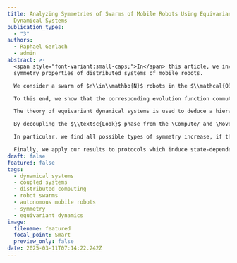 ```yaml
---
title: Analyzing Symmetries of Swarms of Mobile Robots Using Equivariant
  Dynamical Systems
publication_types:
  - "3"
authors:
  - Raphael Gerlach
  - admin
abstract: >-
  <span style="font-variant:small-caps;">In</span> this article, we investigate
  symmetry properties of distributed systems of mobile robots.

  We consider a swarm of $n\\in\\mathbb{N}$ robots in the $\\mathcal{OBLOT}$ model and analyze their collective $\\mathcal{F}\\mathrm{sync}$ dynamics using equivariant dynamical systems theory.

  To this end, we show that the corresponding evolution function commutes with rotational and reflective transformations of $\\mathbb{R}^2$. These form a group that is isomorphic to $\\mathbf{O}(2) \\times S\_n$, the product group of the orthogonal group and the permutation on $n$ elements.

  The theory of equivariant dynamical systems is used to deduce a hierarchy along which symmetries of a robot swarm can potentially increase following an arbitrary protocol.

  By decoupling the $\\textsc{Look}$ phase from the \Compute/ and \Move/ phases in the mathematical description of an \LCM/ cycle, this hierarchy can be characterized in terms of automorphisms of connectivity graphs. 

  In particular, we find all possible types of symmetry increase, if the decoupled \Compute/ and \Move/ phase is invertible. 

  Finally, we apply our results to protocols which induce state-dependent linear dynamics, where the reduced system consisting of only the \Compute/ and \Move/ phase is linear.
draft: false
featured: false
tags:
  - dynamical systems
  - coupled systems
  - distributed computing
  - robot swarms
  - autonomous mobile robots
  - symmetry
  - equivariant dynamics
image:
  filename: featured
  focal_point: Smart
  preview_only: false
date: 2025-03-11T07:14:22.242Z
---
```

